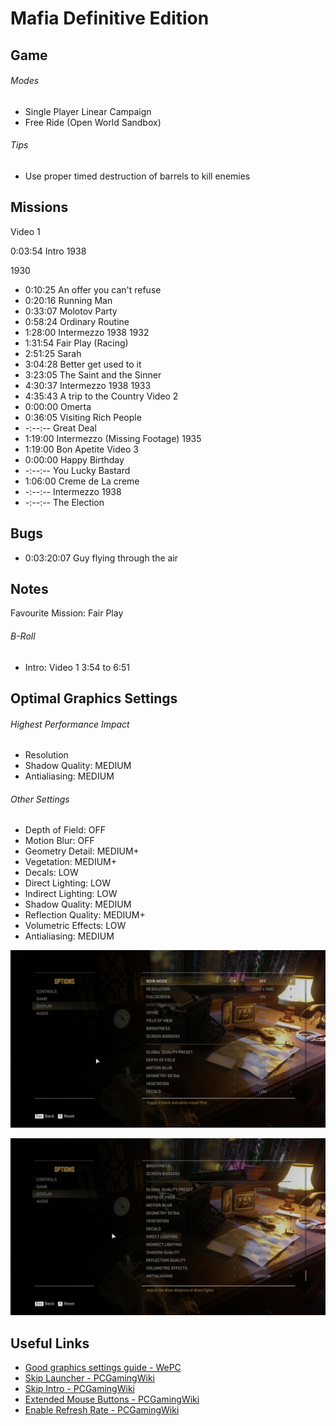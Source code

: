 # Mafia Definitive Edition

## Game

###### Modes
- Single Player Linear Campaign
- Free Ride (Open World Sandbox)

###### Tips
- Use proper timed destruction of barrels to kill enemies

## Missions

Video 1

0:03:54 Intro 1938

1930
- 0:10:25 An offer you can't refuse
- 0:20:16 Running Man
- 0:33:07 Molotov Party
- 0:58:24 Ordinary Routine
- 1:28:00 Intermezzo 1938
1932
- 1:31:54 Fair Play (Racing)
- 2:51:25 Sarah
- 3:04:28 Better get used to it
- 3:23:05 The Saint and the Sinner
- 4:30:37 Intermezzo 1938
1933
- 4:35:43 A trip to the Country
Video 2
- 0:00:00 Omerta
- 0:36:05 Visiting Rich People
- -:--:-- Great Deal
- 1:19:00 Intermezzo (Missing Footage)
1935
- 1:19:00 Bon Apetite
Video 3
- 0:00:00 Happy Birthday
- -:--:-- You Lucky Bastard
- 1:06:00 Creme de La creme
- -:--:-- Intermezzo
1938
- -:--:-- The Election

## Bugs

- 0:03:20:07 Guy flying through the air

## Notes

Favourite Mission: Fair Play

###### B-Roll

- Intro: Video 1 3:54 to 6:51 

## Optimal Graphics Settings

###### Highest Performance Impact
- Resolution
- Shadow Quality: MEDIUM
- Antialiasing: MEDIUM

###### Other Settings
- Depth of Field: OFF
- Motion Blur: OFF
- Geometry Detail: MEDIUM+
- Vegetation: MEDIUM+
- Decals: LOW
- Direct Lighting: LOW
- Indirect Lighting: LOW
- Shadow Quality: MEDIUM
- Reflection Quality: MEDIUM+
- Volumetric Effects: LOW
- Antialiasing: MEDIUM

![image1](display_01.png)

![image2](display_02.png)

## Useful Links
- [Good graphics settings guide - WePC](https://www.youtube.com/watch?v=TWZj4zSw2vw)
- [Skip Launcher - PCGamingWiki](https://www.pcgamingwiki.com/wiki/Mafia:_Definitive_Edition#Skip_2K_launcher)
- [Skip Intro - PCGamingWiki](https://www.pcgamingwiki.com/wiki/Mafia:_Definitive_Edition#Skip_intro_videos)
- [Extended Mouse Buttons - PCGamingWiki](https://www.pcgamingwiki.com/wiki/Mafia:_Definitive_Edition#Map_Extended_Mouse_Buttons)
- [Enable Refresh Rate - PCGamingWiki](https://www.pcgamingwiki.com/wiki/Mafia:_Definitive_Edition#Run_the_game_at_screen_refresh_rate_in_fullscreen)
